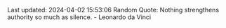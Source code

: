Last updated: 2024-04-02 15:53:06
Random Quote: Nothing strengthens authority so much as silence. - Leonardo da Vinci